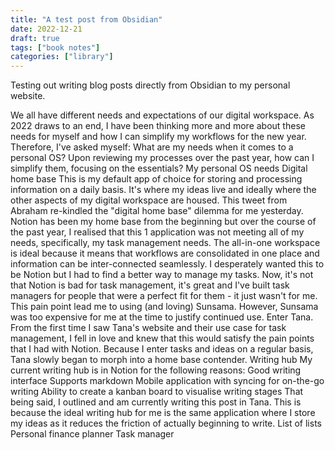 ```yaml
---
title: "A test post from Obsidian"
date: 2022-12-21
draft: true
tags: ["book notes"]
categories: ["library"]
---
```


Testing out writing blog posts directly from Obsidian to my personal website.

We all have different needs and expectations of our digital workspace. As 2022 draws to an end, I have been thinking more and more about these needs for myself and how I can simplify my workflows for the new year. Therefore, I've asked myself:
  What are my needs when it comes to a personal OS?
  Upon reviewing my processes over the past year, how can I simplify them, focusing on the essentials? 
My personal OS needs
  Digital home base
     This is my default app of choice for storing and processing information on a daily basis. It's where my ideas live and ideally where the other aspects of my digital workspace are housed. This tweet from Abraham re-kindled the "digital home base" dilemma for me yesterday. Notion has been my home base from the beginning but over the course of the past year, I realised that this 1 application was not meeting all of my needs, specifically, my task management needs. The all-in-one workspace is ideal because it means that workflows are consolidated in one place and information can be inter-connected seamlessly. I desperately wanted this to be Notion but I had to find a better way to manage my tasks. Now, it's not that Notion is bad for task management, it's great and I've built task managers for people that were a perfect fit for them - it just wasn't for me. This pain point lead me to using (and loving) Sunsama. However, Sunsama was too expensive for me at the time to justify continued use. Enter Tana. From the first time I saw Tana's website and their use case for task management, I fell in love and knew that this would satisfy the pain points that I had with Notion. Because I enter tasks and ideas on a regular basis, Tana slowly began to morph into a home base contender.
  Writing hub 
     My current writing hub is in Notion for the following reasons:
        Good writing interface
        Supports markdown 
        Mobile application with syncing for on-the-go writing 
        Ability to create a kanban board to visualise writing stages
     That being said, I outlined and am currently writing this post in Tana. This is because the ideal writing hub for me is the same application where I store my ideas as it reduces the friction of actually beginning to write. 
  List of lists
  Personal finance planner 
  Task manager